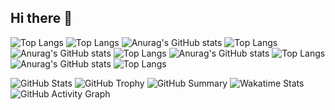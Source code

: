 ## Hi there 👋

<!--
**RaffaFS/RaffaFS** is a ✨ _special_ ✨ repository because its `README.md` (this file) appears on your GitHub profile.

Here are some ideas to get you started:

- 🔭 I’m currently working on ...
- 🌱 I’m currently learning ...
- 👯 I’m looking to collaborate on ...
- 🤔 I’m looking for help with ...
- 💬 Ask me about ...
- 📫 How to reach me: ...
- 😄 Pronouns: ...
- ⚡ Fun fact: ...
-->

![Top Langs](https://github-readme-stats.vercel.app/api/top-langs/?username=raffafs)
![Top Langs](https://github-readme-stats.vercel.app/api/top-langs/?username=raffafs&layout=compact)
![Anurag's GitHub stats](https://github-readme-stats.vercel.app/api?username=raffafs&show_icons=true&theme=dark)
![Top Langs](https://github-readme-stats.vercel.app/api/top-langs/?username=raffafs&layout=compact&theme=dark)
![Anurag's GitHub stats](https://github-readme-stats.vercel.app/api?username=raffafs&show_icons=true&theme=dracula)
![Top Langs](https://github-readme-stats.vercel.app/api/top-langs/?username=raffafs&layout=compact&theme=dracula)
![Anurag's GitHub stats](https://github-readme-stats.vercel.app/api?username=raffafs&show_icons=true&theme=gotham)
![Top Langs](https://github-readme-stats.vercel.app/api/top-langs/?username=raffafs&layout=compact&theme=gotham)
![Anurag's GitHub stats](https://github-readme-stats.vercel.app/api?username=raffafs&show_icons=true&theme=holi)
![Top Langs](https://github-readme-stats.vercel.app/api/top-langs/?username=raffafs&layout=compact&theme=holi)

![GitHub Stats](https://github-readme-stats.vercel.app/api?username=SEU_GITHUB&show_icons=true&theme=radical)
![GitHub Trophy](https://github-profile-trophy.vercel.app/?username=SEU_GITHUB&theme=onedark)
![GitHub Summary](https://github-profile-summary-cards.vercel.app/api/cards/profile-details?username=SEU_GITHUB&theme=github)
![Wakatime Stats](https://github-readme-stats.vercel.app/api/wakatime?username=SEU_WAKATIME)
![GitHub Activity Graph](https://github-readme-activity-graph.cyclic.app/graph?username=SEU_GITHUB&theme=github)



